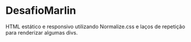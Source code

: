 # DesafioMarlin

HTML estático e responsivo utilizando Normalize.css e laços de repetição para renderizar algumas divs.
